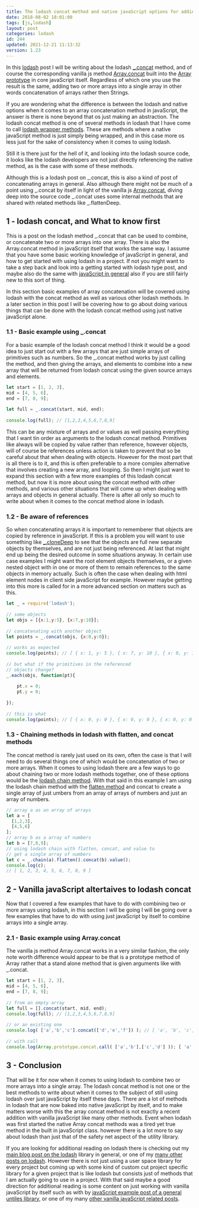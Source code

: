 ```yaml
---
title: The lodash concat method and native javaScript options for adding two or more arrays together
date: 2018-08-02 18:01:00
tags: [js,lodash]
layout: post
categories: lodash
id: 244
updated: 2021-12-21 11:13:32
version: 1.23
---
```


In this [lodash](https://lodash.com/) post I will be writing about the lodash [\_.concat](https://lodash.com/docs/4.17.10#concat) method, and of course the corresponding vanilla js method [Array.concat](/2020/07/13/js-array-concat/) built into the [Array prototype](/2018/12/10/js-array/) in core javaScript itself. Regardless of which one you use the result is the same, adding two or more arrays into a single array in other words concatenation of arrays rather then Strings.

If you are wondering what the difference is between the lodash and native options when it comes to an array concatenation method in javaScript, the answer is there is none beyond that os just making an abstraction. The lodash concat method is one of several methods in lodash that I have come to call [lodash wrapper methods](/2019/11/01/lodash_wrapper_methods/). These are methods where a native javaScript method is just simply being wrapped, and in this case more os less just for the sake of consistency when it comes to using lodash.

Still it is there just for the hell of it, and looking into the lodash source code, it looks like the lodash developers are not just directly referencing the native method, as is the case with some of these methods.

<!-- more -->

Although this is a lodash post on \_.concat, this is also a kind of post of concatenating arrays in general. Also although there might not be much of a point using \_.concat by itself in light of the vanilla js [Array.concat](https://developer.mozilla.org/en-US/docs/Web/JavaScript/Reference/Global_Objects/Array/concat), diving deep into the source code \_.concat uses some internal methods that are shared with related methods like \_.flattenDeep.

## 1 - lodash concat, and What to know first

This is a post on the lodash method \_.concat that can be used to combine, or concatenate two or more arrays into one array. There is also the Array.concat method in javaScript itself that works the same way. I assume that you have some basic working knowledge of javaScript in general, and how to get started with using lodash in a project. If not you might want to take a step back and look into a getting started with lodash type post, and maybe also do the same with [javaScript in general](/2018/11/27/js-getting-started/) also if you are still fairly new to this sort of thing.

In this section basic examples of array concatenation will be covered using lodash with the concat method as well as various other lodash methods. In a later section in this post I will be covering how to go about doing various things that can be done with the lodash concat method using just native javaScript alone. 

### 1.1 - Basic example using \_.concat

For a basic example of the lodash concat method I think it would be a good idea to just start out with a few arrays that are just simple arrays of primitives such as numbers. So the \_.concat method works by just calling the method, and then giving the arrays, and elements to combine into a new array that will be returned from lodash concat using the given source arrays and elements.

```js
let start = [1, 2, 3],
mid = [4, 5, 6],
end = [7, 8, 9];
 
let full = _.concat(start, mid, end);
 
console.log(full); // [1,2,3,4,5,6,7,8,9]
```

This can be any mixture of arrays and or values as well passing everything that I want tin order as arguments to the lodash concat method. Primitives like always will be copied by value rather than reference, however objects, will of course be references unless action is taken to prevent that so be careful about that when dealing with objects. However for the most part that is all there is to it, and this is often preferable to a more complex alternative that involves creating a new array, and looping. So then I might just want to expand this section with a few more examples of this lodash concat method, but now it is more about using the concat method with other methods, and various other situations that will come up when dealing with arrays and objects in general actually. There is after all only so much to write about when it comes to the concat method alone in lodash.


### 1.2 - Be aware of references

So when concatenating arrays it is important to rememberer that objects are copied by reference in javaScript. If this is a problem you will want to use something like [\_.cloneDeep](/2017/11/13/lodash_clonedeep/) to see that the objects are full new separate objects by themselves, and are not just being referenced. At last that might end up being the desired outcome in some situations anyway. In certain use case examples I might want the root element objects themselves, or a given nested object with in one or more of them to remain references to the same objects in memory actually. Such is often the case when dealing with html element nodes in client side javaScript for example. However maybe getting into this more is called for in a more advanced section on matters such as this.

```js
let _ = require('lodash');
 
// some objects
let objs = [{x:1,y:5}, {x:7,y:10}];
 
// concatenating with another object
let points = _.concat(objs, {x:0,y:0});
 
// works as expected
console.log(points); // [ { x: 1, y: 5 }, { x: 7, y: 10 }, { x: 0, y: 1 } ]
 
// but what if the primitives in the referenced
// objects change?
_.each(objs, function(pt){
 
    pt.x = 0;
    pt.y = 0;
 
});
 
// this is what
console.log(points); // [ { x: 0, y: 0 }, { x: 0, y: 0 }, { x: 0, y: 0 } ]
```

### 1.3 - Chaining methods in lodash with flatten, and concat methods

The concat method is rarely just used on its own, often the case is that I will need to do several things one of which would be concatenation of two or more arrays. When it comes to using lodash there are a few ways to go about chaining two or more lodash methods together, one of these options would be the [lodash chain method](/2018/11/11/lodash_chain). With that said in this example I am using the lodash chain method with the [flatten method](/2018/08/12/lodash_flatten/) and concat to create a single array of just umbers from an array of arrays of numbers and just an array of numbers.

```js
// array a as an array of arrays
let a = [
  [1,2,3],
  [4,5,6]
];
// array b as a array of numbers
let b = [7,8,9];
// using lodash chain with flatten, concat, and value to
// get a single array of numbers
let c = _.chain(a).flatten().concat(b).value();
console.log(c);
// [ 1, 2, 3, 4, 5, 6, 7, 8, 9 ]
```

## 2 - Vanilla javaScript altertaives to lodash concat

Now that I covered a few examples that have to do with combining two or more arrays using lodash, in this section I will be going I will be going over a few examples that have to do with using just javaScript by itself to combine arrays into a single array.

### 2.1 - Basic example using Array.concat

The vanilla js method Array.concat works in a very similar fashion, the only note worth difference would appear to be that is a prototype method of Array rather that a stand alone method that is given arguments like with \_.concat.

```js
let start = [1, 2, 3],
mid = [4, 5, 6],
end = [7, 8, 9];
 
// from an empty array
let full = [].concat(start, mid, end);
console.log(full); // [1,2,3,4,5,6,7,8,9]
 
// or an existing one
console.log( ['a','b','c'].concat(['d','e','f']) ); // [ 'a', 'b', 'c', 'd', 'e', 'f' ]
 
// with call
console.log(Array.prototype.concat.call( ['a','b'],['c','d'] )); [ 'a', 'b', 'c', 'd' ];
```

## 3 - Conclusion

That will be it for now when it comes to using lodash to combine two or more arrays into a single array. The lodash concat method is not one or the best methods to write about when it comes to the subject of still using lodash over just javaScript by itself these days. There are a lot of methods in lodash that are now baked into native javaScript by itself, and to make matters worse with this the array concat method is not exactly a recent addition with vanilla javaScript like many other methods. Event when lodash was first started the native Array concat methods was a tired yet true method in the built in javaScript class. however there is a lot more to say about lodash than just that of the safety net aspect of the utility library.

If you are looking for additional reading on lodash there is checking out my [main blog post on the lodash](/2019/02/15/lodash) library in general, or one of my [many other posts on lodash](/categories/lodash/). However there is not just using a user space library for every project but coming up with some kind of custom cut project specific library for a given project that is like lodash but consists just of methods that I am actually going to use in a project. With that said maybe a good direction for additional reading is some content on just working with vanilla javaScript by itself such as with by [javaScript example post of a general untiles library](/2021/08/06/js-javascript-example-utils/), or one of my many [other vanilla javaScript related posts](/categories/js/).
